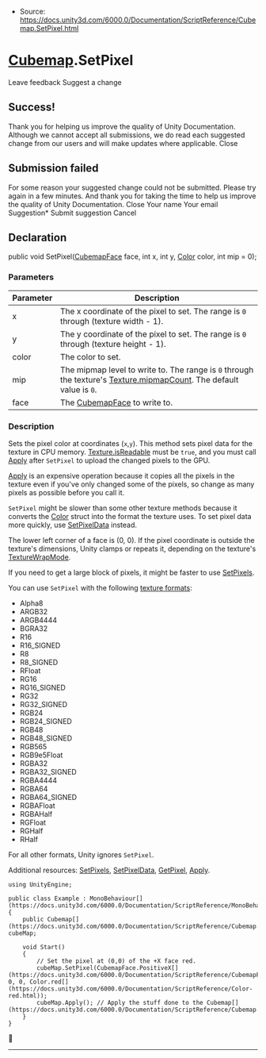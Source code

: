 * Source: https://docs.unity3d.com/6000.0/Documentation/ScriptReference/Cubemap.SetPixel.html

#  [Cubemap](https://docs.unity3d.com/6000.0/Documentation/ScriptReference/Cubemap.html).SetPixel
Leave feedback
Suggest a change
## Success!
Thank you for helping us improve the quality of Unity Documentation. Although we cannot accept all submissions, we do read each suggested change from our users and will make updates where applicable.
Close
## Submission failed
For some reason your suggested change could not be submitted. Please <a>try again</a> in a few minutes. And thank you for taking the time to help us improve the quality of Unity Documentation.
Close
Your name Your email Suggestion* Submit suggestion
Cancel
## Declaration
public void SetPixel([CubemapFace](https://docs.unity3d.com/6000.0/Documentation/ScriptReference/CubemapFace.html) face, int x, int y, [Color](https://docs.unity3d.com/6000.0/Documentation/ScriptReference/Color.html) color, int mip = 0); 
### Parameters
Parameter | Description  
---|---  
x | The x coordinate of the pixel to set. The range is `0` through (texture width - 1).  
y | The y coordinate of the pixel to set. The range is `0` through (texture height - 1).  
color | The color to set.  
mip | The mipmap level to write to. The range is `0` through the texture's [Texture.mipmapCount](https://docs.unity3d.com/6000.0/Documentation/ScriptReference/Texture-mipmapCount.html). The default value is `0`.  
face | The [CubemapFace](https://docs.unity3d.com/6000.0/Documentation/ScriptReference/CubemapFace.html) to write to.  
### Description
Sets the pixel color at coordinates (`x`,`y`).
This method sets pixel data for the texture in CPU memory. [Texture.isReadable](https://docs.unity3d.com/6000.0/Documentation/ScriptReference/Texture-isReadable.html) must be `true`, and you must call [Apply](https://docs.unity3d.com/6000.0/Documentation/ScriptReference/Cubemap.Apply.html) after `SetPixel` to upload the changed pixels to the GPU.  
  
[Apply](https://docs.unity3d.com/6000.0/Documentation/ScriptReference/Cubemap.Apply.html) is an expensive operation because it copies all the pixels in the texture even if you've only changed some of the pixels, so change as many pixels as possible before you call it.  
  
`SetPixel` might be slower than some other texture methods because it converts the [Color](https://docs.unity3d.com/6000.0/Documentation/ScriptReference/Color.html) struct into the format the texture uses. To set pixel data more quickly, use [SetPixelData](https://docs.unity3d.com/6000.0/Documentation/ScriptReference/Cubemap.SetPixelData.html) instead.  
  
The lower left corner of a face is (0, 0). If the pixel coordinate is outside the texture's dimensions, Unity clamps or repeats it, depending on the texture's [TextureWrapMode](https://docs.unity3d.com/6000.0/Documentation/ScriptReference/TextureWrapMode.html).  
  
If you need to get a large block of pixels, it might be faster to use [SetPixels](https://docs.unity3d.com/6000.0/Documentation/ScriptReference/Cubemap.SetPixels.html).  
  
You can use `SetPixel` with the following [texture formats](https://docs.unity3d.com/6000.0/Documentation/ScriptReference/TextureFormat.html): 
  * Alpha8
  * ARGB32
  * ARGB4444
  * BGRA32
  * R16
  * R16_SIGNED
  * R8
  * R8_SIGNED
  * RFloat
  * RG16
  * RG16_SIGNED
  * RG32
  * RG32_SIGNED
  * RGB24
  * RGB24_SIGNED
  * RGB48
  * RGB48_SIGNED
  * RGB565
  * RGB9e5Float
  * RGBA32
  * RGBA32_SIGNED
  * RGBA4444
  * RGBA64
  * RGBA64_SIGNED
  * RGBAFloat
  * RGBAHalf
  * RGFloat
  * RGHalf
  * RHalf


For all other formats, Unity ignores `SetPixel`.  
  
Additional resources: [SetPixels](https://docs.unity3d.com/6000.0/Documentation/ScriptReference/Cubemap.SetPixels.html), [SetPixelData](https://docs.unity3d.com/6000.0/Documentation/ScriptReference/Cubemap.SetPixelData.html), [GetPixel](https://docs.unity3d.com/6000.0/Documentation/ScriptReference/Cubemap.GetPixel.html), [Apply](https://docs.unity3d.com/6000.0/Documentation/ScriptReference/Cubemap.Apply.html).
```
using UnityEngine;  
  
public class Example : MonoBehaviour[](https://docs.unity3d.com/6000.0/Documentation/ScriptReference/MonoBehaviour.html)
{
    public Cubemap[](https://docs.unity3d.com/6000.0/Documentation/ScriptReference/Cubemap.html) cubeMap;  
  
    void Start()
    {
        // Set the pixel at (0,0) of the +X face red.
        cubeMap.SetPixel(CubemapFace.PositiveX[](https://docs.unity3d.com/6000.0/Documentation/ScriptReference/CubemapFace.PositiveX.html), 0, 0, Color.red[](https://docs.unity3d.com/6000.0/Documentation/ScriptReference/Color-red.html));
        cubeMap.Apply(); // Apply the stuff done to the Cubemap[](https://docs.unity3d.com/6000.0/Documentation/ScriptReference/Cubemap.html).
    }
}

```

* * *
